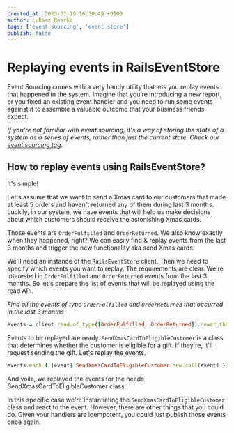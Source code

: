 ```yaml
---
created_at: 2023-01-19 16:30:49 +0100
author: Łukasz Reszke
tags: ['event sourcing', 'event store']
publish: false
---
```


# Replaying events in RailsEventStore

Event Sourcing comes with a very handy utility that lets you replay events that happened in the system. Imagine that you’re introducing a new report, or you fixed an existing event handler and you need to run some events against it to assemble a valuable outcome that your business friends expect.

<!-- more -->

_If you're not familiar with event sourcing, it's a way of storing the state of a system as a series of events, rather than just the current state. Check our [event sourcing tag](https://blog.arkency.com/tags/event-sourcing)._

## How to replay events using RailsEventStore?

It's simple!

Let's assume that we want to send a Xmas card to our customers that made at least 5 orders and haven't returned any of them during last 3 months. Luckily, in our system, we have events that will help us make decisions about which customers should receive the astonishing Xmas cards.

Those events are `OrderFulfilled` and `OrderReturned`. We also know exactly when they happened, right? We can easily find & replay events from the last 3 months and trigger the new functionality aka send Xmas cards. 

We'll need an instance of the `RailsEventStore` client. Then we need to specify which events you want to replay. The requirements are clear. We're interested in `OrderFulfilled` and `OrderReturned` events from the last 3 months. So let's prepare the list of events that will be replayed using the read API.

_Find all the events of type `OrderFulfilled` and `OrderReturned` that occurred in the last 3 months_

```ruby
events = client.read.of_type([OrderFulfilled, OrderReturned]).newer_than(3.months.ago).to_a
``` 

Events to be replayed are ready. `SendXmasCardToEligibleCustomer` is a class that determines whether the customer is eligible for a gift. If they're, it'll request sending the gift. Let's replay the events.

```ruby
events.each { |event| SendXmasCardToEligibleCustomer.new.call(event) }
```

And voila, we replayed the events for the needs SendXmasCardToEligibleCustomer class.

In this specific case we're instantiating the `SendXmasCardToEligibleCustomer` class and react to the event. However, there are other things that you could do. Given your handlers are idempotent, you could just publish those events once again.
